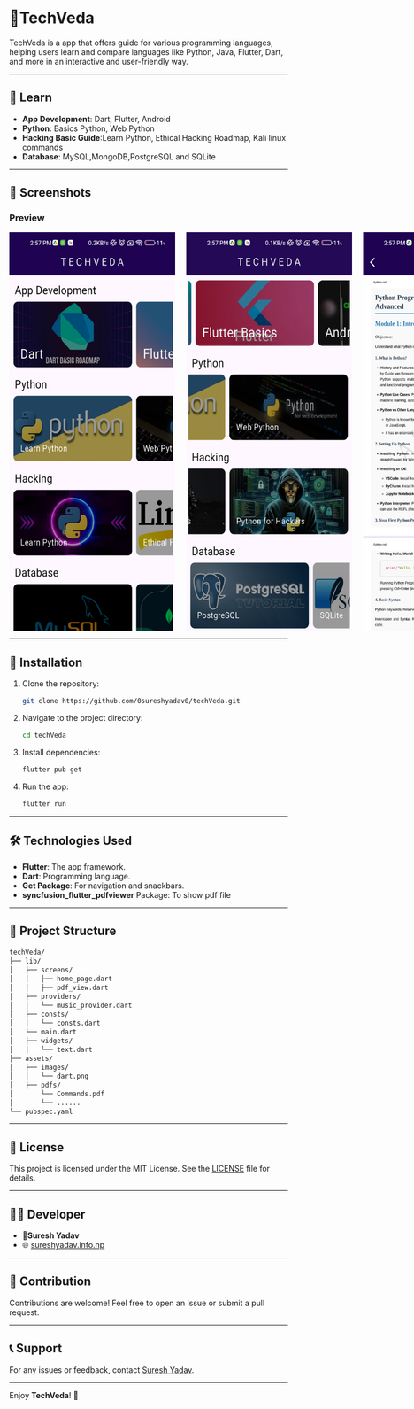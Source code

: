 # 📖TechVeda

TechVeda is a app that offers guide for various programming languages, helping users learn and compare languages like Python, Java, Flutter, Dart, and more in an interactive and user-friendly way.

---

## 🌟 Learn

- **App Development**: Dart, Flutter, Android
- **Python**: Basics Python, Web Python
- **Hacking Basic Guide**:Learn Python, Ethical Hacking Roadmap, Kali linux commands
- **Database**: MySQL,MongoDB,PostgreSQL and SQLite

---

## 📱 Screenshots

### Preview

<center>
<div style="display:flex;gap:20px;">
<img src="https://github.com/0sureshyadav0/techVeda/blob/master/assets/images/techHome1.jpg?raw=true" height = "720px" width="300px">
<img src="https://github.com/0sureshyadav0/techVeda/blob/master/assets/images/techHome.jpg?raw=true" height = "720px" width="300px">
<img src="https://github.com/0sureshyadav0/techVeda/blob/master/assets/images/techContent.jpg?raw=true" height = "720px" width="300px">
</div>

</center>

---

## 🚀 Installation

1. Clone the repository:

   ```bash
   git clone https://github.com/0sureshyadav0/techVeda.git
   ```

2. Navigate to the project directory:

   ```bash
   cd techVeda
   ```

3. Install dependencies:

   ```bash
   flutter pub get
   ```

4. Run the app:
   ```bash
   flutter run
   ```

---

## 🛠️ Technologies Used

- **Flutter**: The app framework.
- **Dart**: Programming language.
- **Get Package**: For navigation and snackbars.
- **syncfusion_flutter_pdfviewer** Package: To show pdf file
---

## 📂 Project Structure

```plaintext
techVeda/
├── lib/
│   ├── screens/
│   │   ├── home_page.dart
│   │   ├── pdf_view.dart
│   ├── providers/
│   │   └── music_provider.dart
│   ├── consts/
│   │   └── consts.dart
│   └── main.dart
│   ├── widgets/
│   │   └── text.dart
├── assets/
│   ├── images/
│   │   └── dart.png
│   ├── pdfs/
│       └── Commands.pdf
│       └── ......
└── pubspec.yaml
```

---

## 📄 License

This project is licensed under the MIT License. See the [LICENSE](https://github.com/0sureshyadav0/techVeda/blob/master/LICENSE.txt) file for details.

---

## 🧑‍💻 Developer

- **🧔Suresh Yadav**
- 🌐 [sureshyadav.info.np](http://sureshyadav.info.np)

---

## 🙌 Contribution

Contributions are welcome! Feel free to open an issue or submit a pull request.

---

## 📞 Support

For any issues or feedback, contact [Suresh Yadav](mailto:sureshyadav.info.np@gmail.com).

---

Enjoy **TechVeda**! 📖
